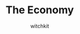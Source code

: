 ---
media: "images/rounds/war/economy.png"
media_type: image
type: art
title: The Economy
author: [witchkit]
desc: Syndicate Commander Roxy Day announces her intent to run for the 35th presidency.
---